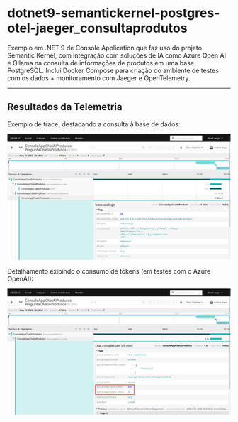 # dotnet9-semantickernel-postgres-otel-jaeger_consultaprodutos
Exemplo em .NET 9 de Console Application que faz uso do projeto Semantic Kernel, com integração com soluções de IA como Azure Open AI e Ollama na consulta de informações de produtos em uma base PostgreSQL. Inclui Docker Compose para criação do ambiente de testes com os dados + monitoramento com Jaeger e OpenTelemetry.

---

## Resultados da Telemetria

Exemplo de trace, destacando a consulta à base de dados:

![Trace - destaque para a consulta ao banco](img/jaeger-01.png)

Detalhamento exibindo o consumo de tokens (em testes com o Azure OpenAI):

![Trace - destaque para o consumo de tokens](img/jaeger-02.png)